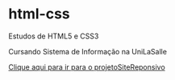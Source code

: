 # html-css
 Estudos de HTML5 e CSS3

Cursando Sistema de Informação na UniLaSalle

<a href="projetoSiteResponsivo01/index.html">Clique aqui para ir para o projetoSiteReponsivo</a>